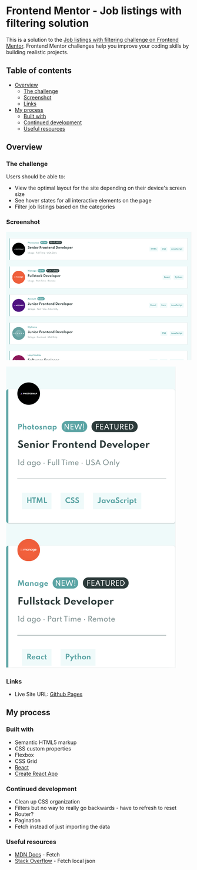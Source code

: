 # Frontend Mentor - Job listings with filtering solution

This is a solution to the [Job listings with filtering challenge on Frontend Mentor](https://www.frontendmentor.io/challenges/job-listings-with-filtering-ivstIPCt). Frontend Mentor challenges help you improve your coding skills by building realistic projects. 

## Table of contents

- [Overview](#overview)
  - [The challenge](#the-challenge)
  - [Screenshot](#screenshot)
  - [Links](#links)
- [My process](#my-process)
  - [Built with](#built-with)
  - [Continued development](#continued-development)
  - [Useful resources](#useful-resources)

## Overview

### The challenge

Users should be able to:

- View the optimal layout for the site depending on their device's screen size
- See hover states for all interactive elements on the page
- Filter job listings based on the categories

### Screenshot

![](./job-listing-desktop.png "desktop")

![](./job-listing-mobile.png "mobile")

### Links

- Live Site URL: [Github Pages](https://jdegand.github.io/job-listings-with-filtering/)

## My process

### Built with

- Semantic HTML5 markup
- CSS custom properties
- Flexbox
- CSS Grid
- [React](https://reactjs.org/)
- [Create React App](https://github.com/facebook/create-react-app)

### Continued development

- Clean up CSS organization
- Filters but no way to really go backwards - have to refresh to reset
- Router?
- Pagination
- Fetch instead of just importing the data

### Useful resources

- [MDN Docs](https://developer.mozilla.org/en-US/docs/Web/API/Fetch_API) - Fetch
- [Stack Overflow](https://stackoverflow.com/questions/49481934/fetching-local-json) - Fetch local json
